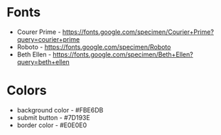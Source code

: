 # Fonts

- Courer Prime - https://fonts.google.com/specimen/Courier+Prime?query=courier+prime
- Roboto - https://fonts.google.com/specimen/Roboto
- Beth Ellen - https://fonts.google.com/specimen/Beth+Ellen?query=beth+ellen

# Colors

- background color - #FBE6DB
- submit button - #7D193E
- border color - #E0E0E0
